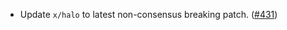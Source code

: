 - Update `x/halo` to latest non-consensus breaking patch. ([#431](https://github.com/noble-assets/noble/pull/431))
